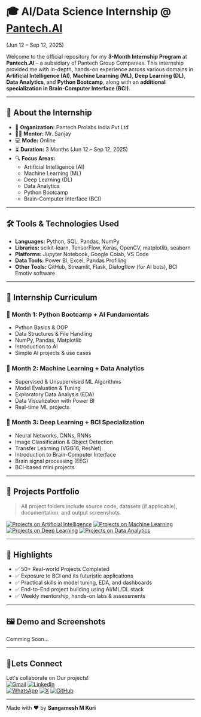 # 🎓 AI/Data Science Internship @ [Pantech.AI](https://www.pantechsolutions.net/) 

(Jun 12 – Sep 12, 2025)

Welcome to the official repository for my **3-Month Internship Program** at **Pantech.AI** – a subsidiary of Pantech Group Companies. This internship provided me with in-depth, hands-on experience across various domains in **Artificial Intelligence (AI)**, **Machine Learning (ML)**, **Deep Learning (DL)**, **Data Analytics**, and **Python Bootcamp**, along with an **additional specialization in Brain-Computer Interface (BCI)**.

---

## 🧠 About the Internship

- 📍 **Organization:** Pantech Prolabs India Pvt Ltd  
- 👨‍🏫 **Mentor:** Mr. Sanjay  
- 💻 **Mode:** Online  
- ⏳ **Duration:** 3 Months (Jun 12 – Sep 12, 2025)  
- 🔍 **Focus Areas:**  
  - Artificial Intelligence (AI)  
  - Machine Learning (ML)  
  - Deep Learning (DL)  
  - Data Analytics  
  - Python Bootcamp  
  - Brain-Computer Interface (BCI)

---

## 🛠️ Tools & Technologies Used

- **Languages:** Python, SQL, Pandas, NumPy
- **Libraries:** scikit-learn, TensorFlow, Keras, OpenCV, matplotlib, seaborn
- **Platforms:** Jupyter Notebook, Google Colab, VS Code
- **Data Tools:** Power BI, Excel, Pandas Profiling
- **Other Tools:** GitHub, Streamlit, Flask, Dialogflow (for AI bots), BCI Emotiv software

---

## 📅 Internship Curriculum

### 📍 Month 1: Python Bootcamp + AI Fundamentals
- Python Basics & OOP
- Data Structures & File Handling
- NumPy, Pandas, Matplotlib
- Introduction to AI
- Simple AI projects & use cases

### 📍 Month 2: Machine Learning + Data Analytics
- Supervised & Unsupervised ML Algorithms
- Model Evaluation & Tuning
- Exploratory Data Analysis (EDA)
- Data Visualization with Power BI
- Real-time ML projects

### 📍 Month 3: Deep Learning + BCI Specialization
- Neural Networks, CNNs, RNNs
- Image Classification & Object Detection
- Transfer Learning (VGG16, ResNet)
- Introduction to Brain-Computer Interface
- Brain signal processing (EEG)
- BCI-based mini projects

---

## 📂 Projects Portfolio

> All project folders include source code, datasets (if applicable), documentation, and output screenshots.

[![Projects on Artificial Intelligence](https://img.shields.io/badge/Projects-Artificial%20Intelligence-blue?style=for-the-badge)](https://github.com/Sangamesh-star/Projects_On_Artificial-Intelligence)
[![Projects on Machine Learning](https://img.shields.io/badge/Projects-Machine%20Learning-blue?style=for-the-badge)](https://github.com/Sangamesh-star/Projects_On_Machine-Learning)
[![Projects on Deep Learning](https://img.shields.io/badge/Projects-Deep%20Learning-blue?style=for-the-badge)](https://github.com/Sangamesh-star/Projects_On_Deep-Learning)
[![Projects on Data Analytics](https://img.shields.io/badge/Projects-Data%20Analytics-blue?style=for-the-badge)](https://github.com/Sangamesh-star/Projects_On_data-Analytics)




---

## 🌟 Highlights

- ✅ 50+ Real-world Projects Completed
- ✅ Exposure to BCI and its futuristic applications
- ✅ Practical skills in model tuning, EDA, and dashboards
- ✅ End-to-End project building using AI/ML/DL stack
- ✅ Weekly mentorship, hands-on labs & assessments

---

## 🖼️ Demo and Screenshots

Comming Soon...


---

## 🤝Lets Connect  
Let's collaborate on Our projects!  
[![Gmail](https://img.shields.io/badge/Gmail-Email%20Me-red?style=for-the-badge&logo=gmail)](mailto:sangameshmkuri94@gmail.com)
[![LinkedIn](https://img.shields.io/badge/LinkedIn-Sangamesh_M_Kuri-blue)](https://www.linkedin.com/in/sangamesh-m-kuri-034682366)  
[![WhatsApp](https://img.shields.io/badge/WhatsApp-Chat%20with%20me-25D366?style=for-the-badge&logo=whatsapp&logoColor=white)](https://wa.me/917019880436)
[![X](https://img.shields.io/badge/X-Follow%20me-000000?style=for-the-badge&logo=twitter)](https://x.com/Sangameshkuri94)
[![GitHub](https://img.shields.io/badge/GitHub-Follow-lightgrey)](https://github.com/Sangamesh-star)  

---
Made with ❤️ by **Sangamesh M Kuri**  

